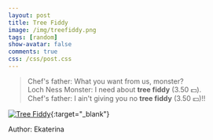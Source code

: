 ```yaml
---
layout: post
title: Tree Fiddy
image: /img/treefiddy.png
tags: [random]
show-avatar: false
comments: true
css: /css/post.css
--- 
```


> Chef's father: What you want from us, monster?  
> Loch Ness Monster: I need about **tree fiddy** (3.50 :dollar:).  
> Chef's father: I ain't giving you no **tree fiddy** (3.50 :dollar:)!!  

[![Tree Fiddy](https://freefifty.github.io/img/treefiddy.png)](https://www.youtube.com/watch?v=9xCAs08QPNw&t=58s){:target="_blank"}
  
<p class='author'>Author: Ekaterina</p>